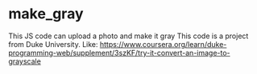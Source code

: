 # make_gray
This JS code can upload a photo and make it gray
This code is a project from Duke University. Like: https://www.coursera.org/learn/duke-programming-web/supplement/3szKF/try-it-convert-an-image-to-grayscale
